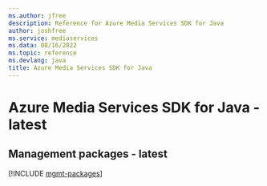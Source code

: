 ```yaml
---
ms.author: jfree
description: Reference for Azure Media Services SDK for Java
author: joshfree
ms.service: mediaservices
ms.data: 08/16/2022
ms.topic: reference
ms.devlang: java
title: Azure Media Services SDK for Java
---
```

# Azure Media Services SDK for Java - latest

## Management packages - latest
[!INCLUDE [mgmt-packages](media-services-mgmt-index.md)]